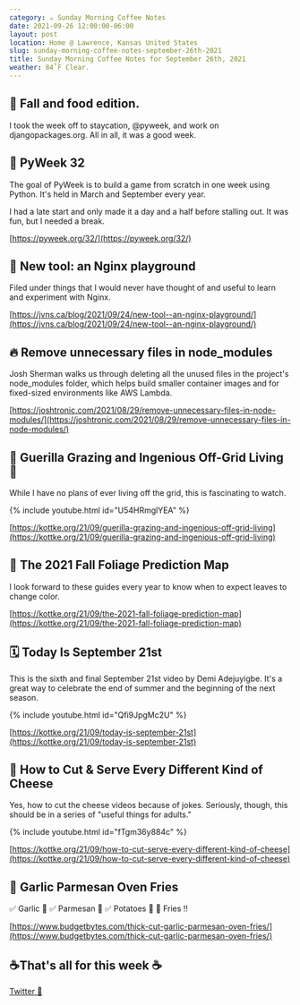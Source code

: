 ```yaml
---
category: ☕ Sunday Morning Coffee Notes
date: 2021-09-26 12:00:00-06:00
layout: post
location: Home @ Lawrence, Kansas United States
slug: sunday-morning-coffee-notes-september-26th-2021
title: Sunday Morning Coffee Notes for September 26th, 2021
weather: 84˚F Clear.
---
```


## 🍂 Fall and food edition.

I took the week off to staycation, @pyweek, and work on djangopackages.org. All in all, it was a good week.

## 👾 PyWeek 32

The goal of PyWeek is to build a game from scratch in one week using Python. It's held in March and September every year.

I had a late start and only made it a day and a half before stalling out. It was fun, but I needed a break.

[https://pyweek.org/32/](https://pyweek.org/32/)


## 🧰 New tool: an Nginx playground

Filed under things that I would never have thought of and useful to learn and experiment with Nginx.

[https://jvns.ca/blog/2021/09/24/new-tool--an-nginx-playground/](https://jvns.ca/blog/2021/09/24/new-tool--an-nginx-playground/)


## 🔥 Remove unnecessary files in node_modules

Josh Sherman walks us through deleting all the unused files in the project's node_modules folder, which helps build smaller container images and for fixed-sized environments like AWS Lambda.

[https://joshtronic.com/2021/08/29/remove-unnecessary-files-in-node-modules/](https://joshtronic.com/2021/08/29/remove-unnecessary-files-in-node-modules/)


## 🐑 Guerilla Grazing and Ingenious Off-Grid Living 🐏

While I have no plans of ever living off the grid, this is fascinating to watch.

{% include youtube.html id="U54HRmglYEA" %}

[https://kottke.org/21/09/guerilla-grazing-and-ingenious-off-grid-living](https://kottke.org/21/09/guerilla-grazing-and-ingenious-off-grid-living)


## 🍂 The 2021 Fall Foliage Prediction Map

I look forward to these guides every year to know when to expect leaves to change color.

[https://kottke.org/21/09/the-2021-fall-foliage-prediction-map](https://kottke.org/21/09/the-2021-fall-foliage-prediction-map)


## 🗓 Today Is September 21st

This is the sixth and final September 21st video by Demi Adejuyigbe. It's a great way to celebrate the end of summer and the beginning of the next season.

{% include youtube.html id="Qfi9JpgMc2U" %}

[https://kottke.org/21/09/today-is-september-21st](https://kottke.org/21/09/today-is-september-21st)


## 🧀 How to Cut & Serve Every Different Kind of Cheese

Yes, how to cut the cheese videos because of jokes. Seriously, though, this should be in a series of "useful things for adults." 

{% include youtube.html id="fTgm36y884c" %}

[https://kottke.org/21/09/how-to-cut-serve-every-different-kind-of-cheese](https://kottke.org/21/09/how-to-cut-serve-every-different-kind-of-cheese)


## 🍟 Garlic Parmesan Oven Fries

✅ Garlic 🧄
✅ Parmesan 🧀
✅ Potatoes 🥔
🍟 Fries ‼️

[https://www.budgetbytes.com/thick-cut-garlic-parmesan-oven-fries/](https://www.budgetbytes.com/thick-cut-garlic-parmesan-oven-fries/)


## ☕That's all for this week ☕

[Twitter 🧵](https://twitter.com/webology/status/1442165798785617928)
